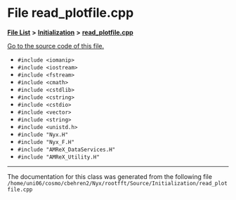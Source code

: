 
# File read\_plotfile.cpp


[**File List**](files.md) **>** [**Initialization**](dir_71a4420ed1f8982e7234eb6a0b7e6d5d.md) **>** [**read\_plotfile.cpp**](read__plotfile_8cpp.md)

[Go to the source code of this file.](read__plotfile_8cpp_source.md)



* `#include <iomanip>`
* `#include <iostream>`
* `#include <fstream>`
* `#include <cmath>`
* `#include <cstdlib>`
* `#include <cstring>`
* `#include <cstdio>`
* `#include <vector>`
* `#include <string>`
* `#include <unistd.h>`
* `#include "Nyx.H"`
* `#include "Nyx_F.H"`
* `#include "AMReX_DataServices.H"`
* `#include "AMReX_Utility.H"`
























------------------------------
The documentation for this class was generated from the following file `/home/uni06/cosmo/cbehren2/Nyx/rootfft/Source/Initialization/read_plotfile.cpp`